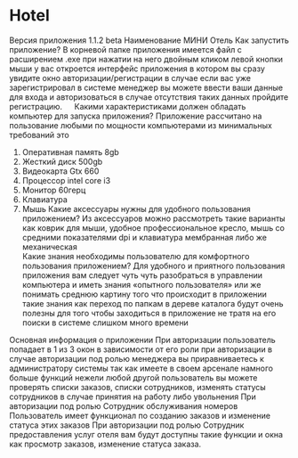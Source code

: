 # Hotel
Версия приложения 1.1.2 beta Наименование МИНИ Отель
Как запустить приложение?
В корневой папке приложения имеется файл с расширением .exe при нажатии на него двойным кликом левой кнопки мыши у вас откроется интерфейс приложения в котором вы сразу увидите окно авторизации/регистрации в случае если вас уже зарегистрировал в системе менеджер вы можете ввести ваши данные для входа и авторизоваться в случае отсутствия таких данных пройдите регистрацию.
 
Какими характеристиками должен обладать компьютер для запуска приложения?
Приложение рассчитано на пользование любыми по мощности компьютерами из минимальных требований это
1.	Оперативная память 8gb
2.	Жесткий диск 500gb
3.	Видеокарта Gtx 660 
4.	Процессор intel core i3 
5.	Монитор 60герц
6.	Клавиатура
7.	Мышь
Какие аксессуары нужны для удобного пользования приложением?
Из аксессуаров можно рассмотреть такие варианты как коврик для мыши, удобное профессиональное кресло, мышь со средними показателями dpi и клавиатура мембранная либо же механическая  
Какие знания необходимы пользователю для комфортного пользования приложением?
Для удобного и приятного пользования приложения вам следует чуть чуть разобраться в управлении компьютера и иметь знания «опытного пользователя» или же понимать среднюю картину того что происходит в приложении такие знания как переход по папкам в дереве каталога будут очень полезны для того чтобы заходиться в приложение не тратя на его поиски в системе слишком много времени
 

Основная информация о приложении
При авторизации пользователь попадает в 1 из 3 окон в зависимости от его роли при авторизации в случае авторизации под ролью менеджера вы приравниваетесь к администратору системы так как имеете в своем арсенале намного больше функций нежели любой другой пользователь вы можете проверять списки заказов, списки сотрудников, изменять статусы сотрудников в случае принятия на работу либо увольнения
При авторизации под ролью Сотрудник обслуживания номеров 
Пользователь имеет функционал по созданию заказов и изменение статуса этих заказов 
При авторизации под ролью Сотрудник предоставления услуг отеля вам будут доступны такие функции и окна как просмотр заказов, изменение статуса заказа. 

